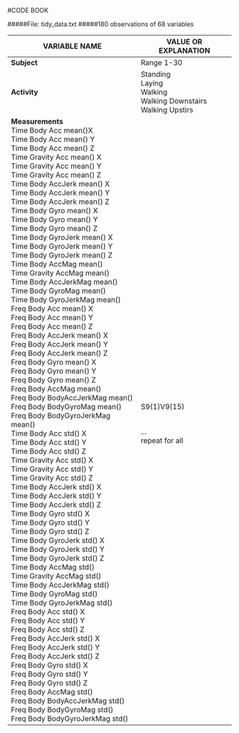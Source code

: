 #CODE BOOK

#####File: tidy_data.txt
#####180 observations of 68 variables

|VARIABLE NAME|VALUE OR EXPLANATION|
|-------------|--------------------|
|<b>Subject</b>      |Range 1-30|
|<b>Activity</b>     |Standing</br>Laying</br>Walking</br>Walking Downstairs</br>Walking Upstirs|
|<b>Measurements</b></br>Time Body Acc mean()X</br>Time Body Acc mean() Y</br>Time Body Acc mean() Z</br>Time Gravity Acc mean() X</br>Time Gravity Acc mean() Y</br>Time Gravity Acc mean() Z</br>Time Body AccJerk mean() X</br>Time Body AccJerk mean() Y</br>Time Body AccJerk mean() Z</br>Time Body Gyro mean() X</br>Time Body Gyro mean() Y</br>Time Body Gyro mean() Z</br>Time Body GyroJerk mean() X</br>Time Body GyroJerk mean() Y</br>Time Body GyroJerk mean() Z</br>Time Body AccMag mean()</br>Time Gravity AccMag mean()</br>Time Body AccJerkMag mean()</br>Time Body GyroMag mean()</br>Time Body GyroJerkMag mean()</br>Freq Body Acc mean() X</br>Freq Body Acc mean() Y</br>Freq Body Acc mean() Z</br>Freq Body AccJerk mean() X</br>Freq Body AccJerk mean() Y</br>Freq Body AccJerk mean() Z</br>Freq Body Gyro mean() X</br>Freq Body Gyro mean() Y</br>Freq Body Gyro mean() Z</br>Freq Body AccMag mean()</br>Freq Body BodyAccJerkMag mean()</br>Freq Body BodyGyroMag mean()</br>Freq Body BodyGyroJerkMag mean()</br>Time Body Acc std() X</br>Time Body Acc std() Y</br>Time Body Acc std() Z</br>Time Gravity Acc std() X</br>Time Gravity Acc std() Y</br>Time Gravity Acc std() Z</br>Time Body AccJerk std() X</br>Time Body AccJerk std() Y</br>Time Body AccJerk std() Z</br>Time Body Gyro std() X</br>Time Body Gyro std() Y</br>Time Body Gyro std() Z</br>Time Body GyroJerk std() X</br>Time Body GyroJerk std() Y</br>Time Body GyroJerk std() Z</br>Time Body AccMag std()</br>Time Gravity AccMag std()</br>Time Body AccJerkMag std()</br>Time Body GyroMag std()</br>Time Body GyroJerkMag std()</br>Freq Body Acc std() X</br>Freq Body Acc std() Y</br>Freq Body Acc std() Z</br>Freq Body AccJerk std() X</br>Freq Body AccJerk std() Y</br>Freq Body AccJerk std() Z</br>Freq Body Gyro std() X</br>Freq Body Gyro std() Y</br>Freq Body Gyro std() Z</br>Freq Body AccMag std()</br>Freq Body BodyAccJerkMag std()</br>Freq Body BodyGyroMag std()</br>Freq Body BodyGyroJerkMag std()|<p style="vertical-align:baseline">S9(1)V9(15)</p></br>...</br>repeat for all|
